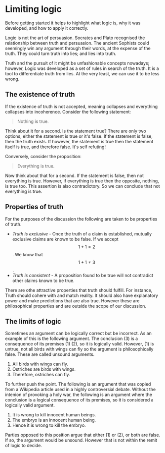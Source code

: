 # Limiting logic

Before getting started it helps to highlight what logic is, why it was
developed, and how to apply it correctly.

Logic is not the art of persuasion. Socrates and Plato recognised the
relationship between truth and persuasion. The ancient Sophists could seemingly
win any argument through their words, at the expense of the truth. They could
turn truth into lies; and lies into truth.

Truth and the pursuit of it might be unfashionable concepts nowadays; however,
Logic was developed as a set of rules in search of the truth. It is a tool to
differentiate truth from lies. At the very least, we can use it to be less
wrong.

## The existence of truth

If the existence of truth is not accepted, meaning collapses and everything
collapses into incoherence. Consider the following statement:

> Nothing is true.

Think about it for a second. Is the statement true? There are only two options,
either the statement is true or it's false. If the statement is false, then the
truth exists. If however, the statement is true then the statement itself is
true, and therefore false. It's self refuting!

Conversely, consider the proposition:

> Everything is true.

Now think about that for a second. If the statement is false, then not
everything is true. However, if everything is true then the opposite, nothing,
is true too. This assertion is also contradictory. So we can conclude that not
everything is true.

## Properties of truth

For the purposes of the discussion the following are taken to be properties of
truth.

* *Truth is exclusive* - Once the truth of a claim is established, mutually
  exclusive claims are known to be false. If we accept $$1 + 1 = 2$$. We know
  that $$1 + 1 \neq 3$$.
* *Truth is consistent* - A proposition found to be true will not contradict
  other claims known to be true.

There are othe attractive properties that truth should fulfill. For instance,
Truth should cohere with and match reality. It should also have explanatory
power and make predictions that are also true. However these are philosophical
properties and are outside the scope of our discussion.

## The limits of logic

Sometimes an argument can be logically correct but be incorrect. As an example
of this is the following argument. The conclusion (3) is a consequence of its
premises (1) (2), so it is logically valid. However, (1) is untrue, not all
birds with wings can fly so the argument is  philosophically false. These are
called unsound arguments.

1. All birds with wings can fly.
1. Ostriches are birds with wings.
1. Therefore, ostriches can fly.

To further push the point. The following is an argument that was copied from a
Wikipedia article used in a highly controversial debate. Without the intenion
of provoking a holy war, the following is an argument where the conclusion is a
logical consequence of its premises, so it is considered a logically valid
argument.

1. It is wrong to kill innocent human beings.
1. The embryo is an innocent human being.
1. Hence it is wrong to kill the embryo.

Parties opposed to this position argue that either (1) or (2), or both are
false. If so, the argument would be unsound. However that is not within the
remit of logic to decide.
